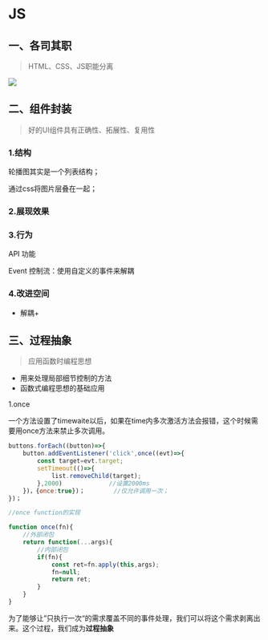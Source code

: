 # JS

## 一、各司其职

> HTML、CSS、JS职能分离

![](https://s3.bmp.ovh/imgs/2023/01/17/f3f6568ed1415a07.jpg)



## 二、组件封装

> 好的UI组件具有正确性、拓展性、复用性

### 1.结构

轮播图其实是一个列表结构；

通过css将图片层叠在一起；

### 2.展现效果

### 3.行为

API 功能

Event 控制流：使用自定义的事件来解耦

### 4.改进空间

- 解耦+





## 三、过程抽象

> 应用函数时编程思想

- 用来处理局部细节控制的方法
- 函数式编程思想的基础应用

1.once

一个方法设置了timewaite以后，如果在time内多次激活方法会报错，这个时候需要用once方法来禁止多次调用。

```js
buttons.forEach((button)=>{
    button.addEventListener('click',once((evt)=>{
        const target=evt.target;
        setTimeout(()=>{
            list.removeChild(target);
        },2000)				//设置2000ms
    })，{once:true})；		//仅允许调用一次；
})；
```

```js
//once function的实现

function once(fn){
    //外部闭包
    return function(...args){
        //内部闭包
        if(fn){
            const ret=fn.apply(this,args);
            fn=null;
            return ret;
        }
    }
}
```

为了能够让”只执行一次“的需求覆盖不同的事件处理，我们可以将这个需求剥离出来。这个过程，我们成为**过程抽象**

















